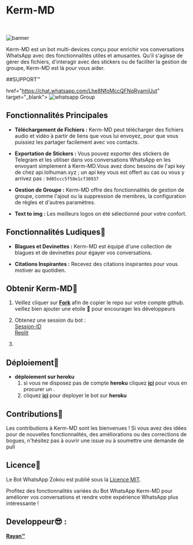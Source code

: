 <p align="center"><h1>Kerm-MD </h1><br> </p>




![banner](https://i.imgur.com/iWNGLzw.jpg)

 Kerm-MD est un bot multi-devices conçu pour enrichir vos conversations WhatsApp avec des fonctionnalités utiles et amusantes. Qu'il s'agisse de gérer des fichiers, d'interagir avec des stickers ou de faciliter la gestion de groupe, Kerm-MD est là pour vous aider.

##SUPPORT™️

href="https://chat.whatsapp.com/Lhe8NfoMccQFNqRyamiUut" target="_blank">
    <img alt="whatsapp Group" src="https://img.shields.io/badge/ Whatsapp Support Group -25D366?style=for-the-badge&logo=whatsapp&logoColor=blue" />
    
## Fonctionnalités Principales

- **Téléchargement de Fichiers :** Kerm-MD peut télécharger des fichiers audio et vidéo à partir de liens que vous lui envoyez, pour que vous puissiez les partager facilement avec vos contacts.

- **Exportation de Stickers :** Vous pouvez exporter des stickers de Telegram et les utiliser dans vos conversations WhatsApp en les envoyant simplement à Kerm-MD.Vous avez donc besoins de l'api key de chez api.lolhuman.xyz ; un api  key vous est offert au cas ou vous y arrivez pas : ```9d05ccc5f58e1cf30937```

- **Gestion de Groupe :** Kerm-MD offre des fonctionnalités de gestion de groupe, comme l'ajout ou la suppression de membres, la configuration de règles et d'autres paramètres.

- **Text to img :** Les meilleurs logos on été sélectionné pour votre confort.

## Fonctionnalités Ludiques🎁

- **Blagues et Devinettes :** Kerm-MD est équipé d'une collection de blagues et de devinettes pour égayer vos conversations.

- **Citations Inspirantes :** Recevez des citations inspirantes pour vous motiver au quotidien.


## Obtenir Kerm-MD🎊

1. Veillez cliquer sur **[Fork](https://github.com/Kermhack5/Kerm-MD/fork)** afin de copier le repo sur votre compte github.  veillez bien ajouter une etoile 🌟 pour encourager les développeurs 

2. Obtenez une session du bot : <br>
  [Session-ID](https://replit.com/@Kermhack5) <br>
  [Replit](https://replit.com/@Kermhack5)
3. 

## Déploiement🧪
- **déploiement sur heroku**
  1. si vous ne disposez pas de compte **heroku** cliquez [**ici**](https://id.heroku.com/login) pour vous en procurer un .
  2.  cliquez [**ici**](https://dashboard.heroku.com/new?template=https://github.com/Kermhack5/Kerm-MD) pour deployer le bot sur **heroku**

## Contributions🧠

Les contributions à Kerm-MD sont les bienvenues ! Si vous avez des idées pour de nouvelles fonctionnalités, des améliorations ou des corrections de bogues, n'hésitez pas à ouvrir une issue ou à soumettre une demande de pull 
                
## Licence📃

Le Bot WhatsApp Zokou est publié sous la [Licence MIT](https://opensource.org/licenses/MIT).

Profitez des fonctionnalités variées du Bot WhatsApp Kerm-MD pour améliorer vos conversations et rendre votre expérience WhatsApp plus intéressante !


## Developpeur😎 :
 
  [**Rayan™**](https://github.com/Kermhack5)
 
